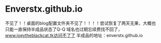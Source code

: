 # Enverstx.github.io
不见了！！桌面的blog配置文件夹不见了！！！！尝试恢复了两天无果，大概也只能一直保持半成品状态了Q-Q
域名也过期忘续费找不回了，www.joeytheblackcat.tk访问不了了
半成品的地址：enverstx.github.io
